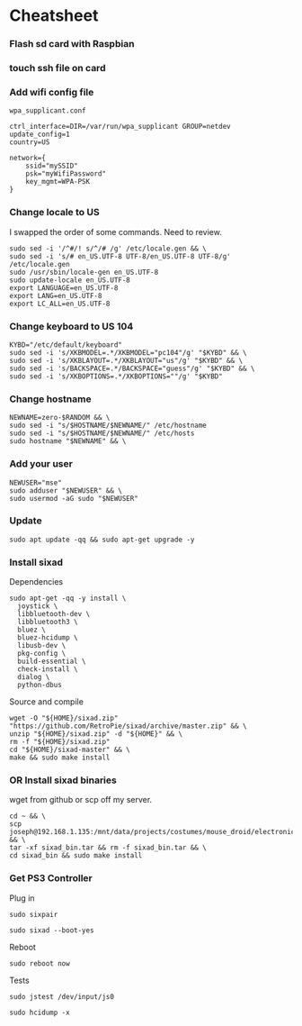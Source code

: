 # Cheatsheet

### Flash sd card with Raspbian

### touch ssh file on card

### Add wifi config file

`wpa_supplicant.conf`

```
ctrl_interface=DIR=/var/run/wpa_supplicant GROUP=netdev
update_config=1
country=US

network={
    ssid="mySSID"
    psk="myWifiPassword"
    key_mgmt=WPA-PSK
}
```

### Change locale to US

I swapped the order of some commands. Need to review.

```
sudo sed -i '/^#/! s/^/# /g' /etc/locale.gen && \
sudo sed -i 's/# en_US.UTF-8 UTF-8/en_US.UTF-8 UTF-8/g' /etc/locale.gen
sudo /usr/sbin/locale-gen en_US.UTF-8
sudo update-locale en_US.UTF-8
export LANGUAGE=en_US.UTF-8
export LANG=en_US.UTF-8
export LC_ALL=en_US.UTF-8
```


### Change keyboard to US 104

```
KYBD="/etc/default/keyboard"
sudo sed -i 's/XKBMODEL=.*/XKBMODEL="pc104"/g' "$KYBD" && \
sudo sed -i 's/XKBLAYOUT=.*/XKBLAYOUT="us"/g' "$KYBD" && \
sudo sed -i 's/BACKSPACE=.*/BACKSPACE="guess"/g' "$KYBD" && \
sudo sed -i 's/XKBOPTIONS=.*/XKBOPTIONS=""/g' "$KYBD"
```

### Change hostname

```
NEWNAME=zero-$RANDOM && \
sudo sed -i "s/$HOSTNAME/$NEWNAME/" /etc/hostname
sudo sed -i "s/$HOSTNAME/$NEWNAME/" /etc/hosts
sudo hostname "$NEWNAME" && \
```

### Add your user

```
NEWUSER="mse"
sudo adduser "$NEWUSER" && \
sudo usermod -aG sudo "$NEWUSER"
```

### Update

```
sudo apt update -qq && sudo apt-get upgrade -y
```

### Install sixad

Dependencies

```
sudo apt-get -qq -y install \
  joystick \
  libbluetooth-dev \
  libbluetooth3 \
  bluez \
  bluez-hcidump \
  libusb-dev \
  pkg-config \
  build-essential \
  check-install \
  dialog \
  python-dbus
```

Source and compile

```
wget -O "${HOME}/sixad.zip" "https://github.com/RetroPie/sixad/archive/master.zip" && \
unzip "${HOME}/sixad.zip" -d "${HOME}" && \
rm -f "${HOME}/sixad.zip"
cd "${HOME}/sixad-master" && \
make && sudo make install
```


### OR Install sixad binaries

wget from github or scp off my server.

```
cd ~ && \
scp joseph@192.168.1.135:/mnt/data/projects/costumes/mouse_droid/electronics/rpi_0_w/sixad_bin.tar && \
tar -xf sixad_bin.tar && rm -f sixad_bin.tar && \
cd sixad_bin && sudo make install
```

### Get PS3 Controller

Plug in

`sudo sixpair`

`sudo sixad --boot-yes`

Reboot

`sudo reboot now`

Tests

`sudo jstest /dev/input/js0`

`sudo hcidump -x`